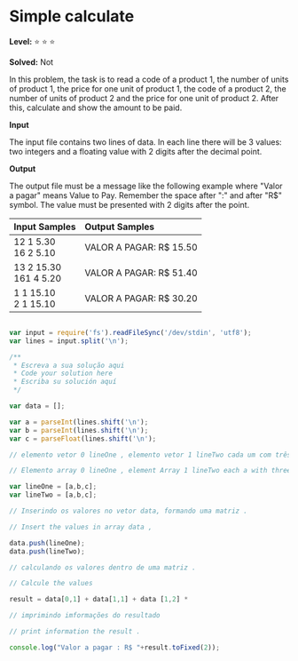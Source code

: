 # Simple calculate

**Level:** :star: :star: :star:

**Solved:** Not 

In this problem, the task is to read a code of a product 1, the number of units of product 1, the price for one unit of product 1, the code of a product 2, the number of units of product 2 and the price for one unit of product 2. After this, calculate and show the amount to be paid.

**Input**

The input file contains two lines of data. In each line there will be 3 values: two integers and a floating value with 2 digits after the decimal point.

**Output**

The output file must be a message like the following example where "Valor a pagar" means Value to Pay. Remember the space after ":" and after "R$" symbol. The value must be presented with 2 digits after the point.

|Input Samples|	Output Samples|
|:--|:--|
|12 1 5.30 <br> 16 2 5.10 | VALOR A PAGAR: R$ 15.50 |
|13 2 15.30 <br> 161 4 5.20|VALOR A PAGAR: R$ 51.40
|1 1 15.10 <br> 2 1 15.10 |VALOR A PAGAR: R$ 30.20 |

```javascript 

var input = require('fs').readFileSync('/dev/stdin', 'utf8');
var lines = input.split('\n');

/**
 * Escreva a sua solução aqui
 * Code your solution here
 * Escriba su solución aquí
 */

var data = [];

var a = parseInt(lines.shift('\n');
var b = parseInt(lines.shift('\n');
var c = parseFloat(lines.shift('\n');

// elemento vetor 0 lineOne , elemento vetor 1 lineTwo cada um com três índices 0,1,2 .

// Elemento array 0 lineOne , element Array 1 lineTwo each a with three index 0,1,2.

var lineOne = [a,b,c];
var lineTwo = [a,b,c];

// Inserindo os valores no vetor data, formando uma matriz .

// Insert the values in array data , 

data.push(lineOne);
data.push(lineTwo);

// calculando os valores dentro de uma matriz .

// Calcule the values 

result = data[0,1] + data[1,1] + data [1,2] * 

// imprimindo imformações do resultado 

// print information the result .

console.log("Valor a pagar : R$ "+result.toFixed(2));


```